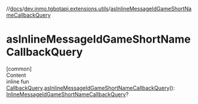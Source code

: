 //[docs](../../index.md)/[dev.inmo.tgbotapi.extensions.utils](index.md)/[asInlineMessageIdGameShortNameCallbackQuery](as-inline-message-id-game-short-name-callback-query.md)



# asInlineMessageIdGameShortNameCallbackQuery  
[common]  
Content  
inline fun [CallbackQuery](../dev.inmo.tgbotapi.types.CallbackQuery/-callback-query/index.md).[asInlineMessageIdGameShortNameCallbackQuery](as-inline-message-id-game-short-name-callback-query.md)(): [InlineMessageIdGameShortNameCallbackQuery](../dev.inmo.tgbotapi.types.CallbackQuery/-inline-message-id-game-short-name-callback-query/index.md)?  




